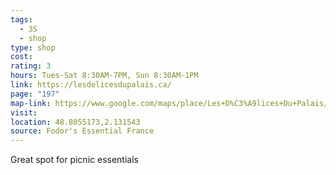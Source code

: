 ```yaml
---
tags:
  - 3S
  - shop
type: shop
cost: 
rating: 3
hours: Tues-Sat 8:30AM-7PM, Sun 8:30AM-1PM
link: https://lesdelicesdupalais.ca/
page: "197"
map-link: https://www.google.com/maps/place/Les+D%C3%A9lices+Du+Palais/@48.8056133,2.1277522,17.29z/data=!4m6!3m5!1s0x47e67db14850c74f:0xa457d36ff60c5e60!8m2!3d48.8053752!4d2.1316317!16s%2Fg%2F11btlv6n_f?entry=ttu&g_ep=EgoyMDI0MDgyOC4wIKXMDSoASAFQAw%3D%3D
visit: 
location: 48.8055173,2.131543
source: Fodor's Essential France
---
```

Great spot for picnic essentials